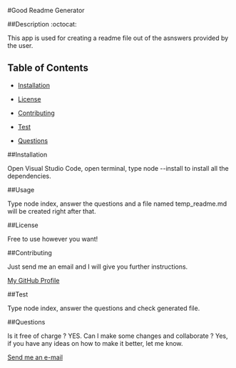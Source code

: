 #Good Readme Generator

##Description :octocat:

This app is used for creating a readme file out of the asnswers provided by the user. 

## Table of Contents

* [Installation](#installation)

* [License](#license)

* [Contributing](#contributing)

* [Test](#test)

* [Questions](#questions)

##Installation

Open Visual Studio Code, open terminal, type node --install to install all the dependencies. 

##Usage

Type node index, answer the questions and a file named temp_readme.md will be created right after that.

##License

Free to use however you want!

##Contributing

Just send me an email and I will give you further instructions.

[My GitHub Profile](https://github.com/correaph)

##Test

Type node index, answer the questions and check generated file. 

##Questions

Is it free of charge ? 
YES. 
Can I make some changes and collaborate ? 
Yes, if you have any ideas on how to make it better, let me know.

[Send me an e-mail](henriqueph@hotmail.com)